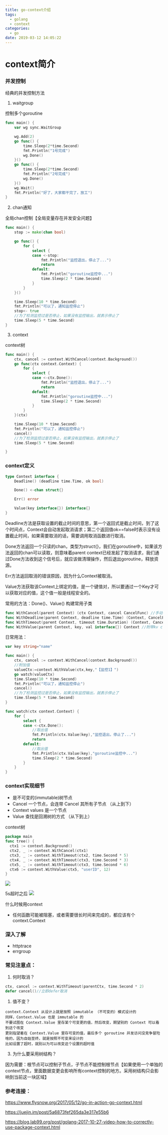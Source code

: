 ```yaml
---
title: go-context介绍
tags:
  - golang
  - context
categories:
  - go
date: 2019-03-12 14:05:22
---
```



# context简介

### 并发控制
经典的并发控制方法
1. waitgroup

控制多个goroutine
```go
func main() {
	var wg sync.WaitGroup

	wg.Add(2)
	go func() {
		time.Sleep(2*time.Second)
		fmt.Println("1号完成")
		wg.Done()
	}()
	go func() {
		time.Sleep(2*time.Second)
		fmt.Println("2号完成")
		wg.Done()
	}()
	wg.Wait()
	fmt.Println("好了，大家都干完了，放工")
}
```

2. chan通知

全局chan控制【全局变量存在并发安全问题】
```go
func main() {
	stop := make(chan bool)

	go func() {
		for {
			select {
			case <-stop:
				fmt.Println("监控退出，停止了...")
				return
			default:
				fmt.Println("goroutine监控中...")
				time.Sleep(2 * time.Second)
			}
		}
	}()

	time.Sleep(10 * time.Second)
	fmt.Println("可以了，通知监控停止")
	stop<- true
	//为了检测监控过是否停止，如果没有监控输出，就表示停止了
	time.Sleep(5 * time.Second)
}

```

3. context

context树
```go
func main() {
	ctx, cancel := context.WithCancel(context.Background())
	go func(ctx context.Context) {
		for {
			select {
			case <-ctx.Done():
				fmt.Println("监控退出，停止了...")
				return
			default:
				fmt.Println("goroutine监控中...")
				time.Sleep(2 * time.Second)
			}
		}
	}(ctx)

	time.Sleep(10 * time.Second)
	fmt.Println("可以了，通知监控停止")
	cancel()
	//为了检测监控过是否停止，如果没有监控输出，就表示停止了
	time.Sleep(5 * time.Second)

}
```


### context定义
```go
type Context interface {
	Deadline() (deadline time.Time, ok bool)

	Done() <-chan struct{}

	Err() error

	Value(key interface{}) interface{}
}
```
Deadline方法是获取设置的截止时间的意思，第一个返回式是截止时间，到了这个时间点，Context会自动发起取消请求；第二个返回值ok==false时表示没有设置截止时间，如果需要取消的话，需要调用取消函数进行取消。

Done方法返回一个只读的chan，类型为struct{}，我们在goroutine中，如果该方法返回的chan可以读取，则意味着parent context已经发起了取消请求，我们通过Done方法收到这个信号后，就应该做清理操作，然后退出goroutine，释放资源。

Err方法返回取消的错误原因，因为什么Context被取消。

Value方法获取该Context上绑定的值，是一个键值对，所以要通过一个Key才可以获取对应的值，这个值一般是线程安全的。

常用的方法：Done()、Value()
构建常用子类
```go
func WithCancel(parent Context) (ctx Context, cancel CancelFunc) //手动调用去掉函数
func WithDeadline(parent Context, deadline time.Time) (Context, CancelFunc) //自动超时取消
func WithTimeout(parent Context, timeout time.Duration) (Context, CancelFunc) //自动超时取消
func WithValue(parent Context, key, val interface{}) Context //附带kv context树
```
日常用法：
```go
var key string="name"

func main() {
	ctx, cancel := context.WithCancel(context.Background())
	//附加值
	valueCtx:=context.WithValue(ctx,key,"【监控1】")
	go watch(valueCtx)
	time.Sleep(10 * time.Second)
	fmt.Println("可以了，通知监控停止")
	cancel()
	//为了检测监控过是否停止，如果没有监控输出，就表示停止了
	time.Sleep(5 * time.Second)
}

func watch(ctx context.Context) {
	for {
		select {
		case <-ctx.Done():
			//取出值
			fmt.Println(ctx.Value(key),"监控退出，停止了...")
			return
		default:
			//取出值
			fmt.Println(ctx.Value(key),"goroutine监控中...")
			time.Sleep(2 * time.Second)
		}
	}
}
```

### context实现细节

- 是不可变的(immutable)树节点
- Cancel 一个节点，会连带 Cancel 其所有子节点 （从上到下）
- Context values 是一个节点
- Value 查找是回溯树的方式 （从下到上）

context树
```go
package main
func tree() {
  ctx1 := context.Background()
  ctx2, _ := context.WithCancel(ctx1)
  ctx3, _ := context.WithTimeout(ctx2, time.Second * 5)
  ctx4, _ := context.WithTimeout(ctx3, time.Second * 3)
  ctx5, _ := context.WithTimeout(ctx3, time.Second * 6)
  ctx6 := context.WithValue(ctx5, "userID", 12)
}
```
![](https://raw.githubusercontent.com/greyireland/images/master/img/20191029111804.png)

5s超时之后
![](https://raw.githubusercontent.com/greyireland/images/master/img/20191029111828.png)


什么时候用context
- 任何函数可能被阻塞，或者需要很长时间来完成的，都应该有个 context.Context


### 深入了解
- httptrace
- errgroup



### 常见注意点：

1. 何时取消？

```go
ctx, cancel := context.WithTimeout(parentCtx, time.Second * 2)
defer cancel()//立即defer取消
```

1. 值不变？

```
context.Context 从设计上就是按照 immutable （不可变的）模式设计的
同样，Context.Value 也是 immutable 的
不要试图在 Context.Value 里存某个可变更的值，然后改变，期望别的 Context 可以看到这个改变
更别指望着在 Context.Value 里存可变的值，最后多个 goroutine 并发访问没竞争冒险啥的，因为自始至终，就是按照不可变来设计的
比如设置了超时，就别以为可以改变这个设置的超时值
```

3. 为什么要采用树结构？

因为需要：根节点可以控制子节点，子节点不能控制根节点【如果使用一个单独的context节点，里面数据变更会影响所有context控制的地方。采用树结构只会影响到当前这一块区域】


### 参考连接：

https://www.flysnow.org/2017/05/12/go-in-action-go-context.html

https://juejin.im/post/5a6873fef265da3e317e55b6

https://blog.lab99.org/post/golang-2017-10-27-video-how-to-correctly-use-package-context.html

